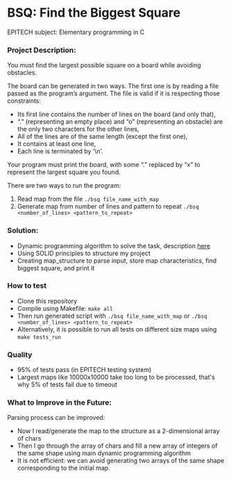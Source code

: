 
# BSQ: Find the Biggest Square
EPITECH subject: Elementary programming in C
### Project Description:
You must find the largest possible square on a board while avoiding obstacles.

The board can be generated in two ways. The first one is by reading a file passed as the program’s argument. The file is valid if it is respecting those constraints:

- Its first line contains the number of lines on the board (and only that),
- “.” (representing an empty place) and “o” (representing an obstacle) are the only two characters for the other lines,
- All of the lines are of the same length (except the first one),
- It contains at least one line,
- Each line is terminated by ‘\n’.

Your program must print the board, with some “.” replaced by “x” to represent the largest square you found.

There are two ways to run the program:
1. Read map from the file `./bsq file_name_with_map`
2. Generate map from number of lines and pattern to repeat `./bsq <number_of_lines> <pattern_to_repeat>`

### Solution:
- Dynamic programming algorithm to solve the task, description [here](https://stackoverflow.com/questions/20335427/most-efficient-algorithm-to-find-the-biggest-square-in-a-two-dimension-map)
- Using SOLID principles to structure my project
- Creating map_structure to parse input, store map characteristics, find biggest square, and print it

  

### How to test
- Clone this repository
- Compile using Makefile:  `make all`
- Then run generated script with `./bsq file_name_with_map` or `./bsq <number_of_lines> <pattern_to_repeat>`
- Alternatively, it is possible to run all tests on different size maps using `make tests_run`

### Quality
- 95% of tests pass (in EPITECH testing system)
- Largest maps like 10000x10000 take too long to be processed, that's why 5% of tests fail due to timeout

### What to Improve in the Future:
Parsing process can be improved:
- Now I read/generate the map to the structure as a 2-dimensional array of chars
- Then I go through the array of chars and fill a new array of integers of the same shape using main dynamic programming algorithm
- It is not efficient: we can avoid generating two arrays of the same shape corresponding to the initial map.
